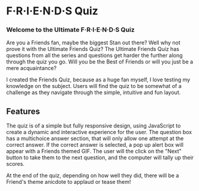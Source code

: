 # F&middot;R&middot;I&middot;E&middot;N&middot;D&middot;S Quiz  
### Welcome to the Ultimate F&middot;R&middot;I&middot;E&middot;N&middot;D&middot;S Quiz
Are you a Friends fan, maybe the biggest Stan out there? Well why not prove it with the Ultimate Friends Quiz?
The Ultimate Friends Quiz has questions from all the series and questions get harder the further along through
the quiz you go. Will you be the Best of Friends or will you just be a mere acquaintance?

I created the Friends Quiz, because as a huge fan myself, I love testing my knowledge on the subject.  Users will find the quiz to be somewhat of a challenge 
as they navigate through the simple, intuitive and fun layout.  

## Features

The quiz is of a simple but fully responsive design, using JavaScript to create a dynamic and interactive experience for the user. The question box has a multichoice answer section, that will only allow one attempt at the correct answer. If the correct answer is selected, a pop up alert box will appear with a Friends themed GIF. The user
will the click on the "Next" button to take them to the next question, and the computer will tally up their scores.

At the end of the quiz, depending on how well they did, there will be a Friend's theme anicdote to applaud or tease them!

